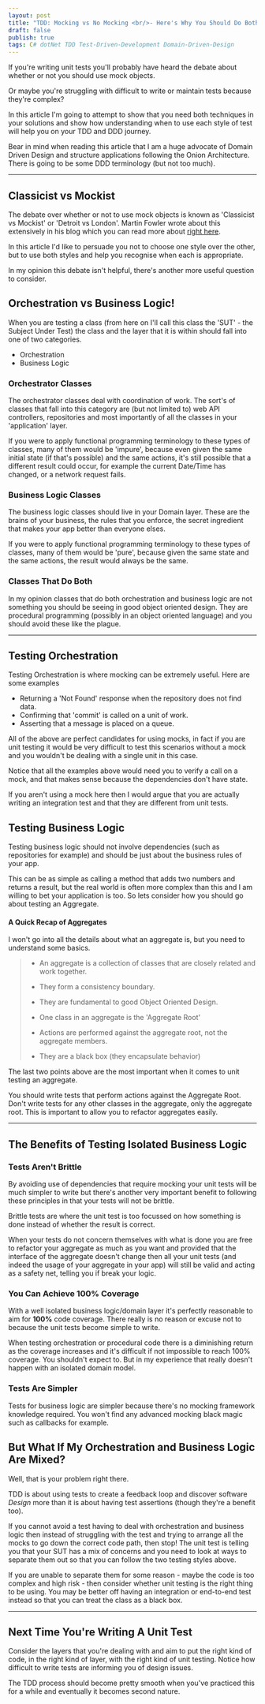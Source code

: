 ```yaml
---
layout: post
title: "TDD: Mocking vs No Mocking <br/>- Here's Why You Should Do Both"
draft: false
publish: true
tags: C# dotNet TDD Test-Driven-Development Domain-Driven-Design
---
```

If you're writing unit tests you'll probably have heard the debate about whether or not you should use mock objects. 

Or maybe you're struggling with difficult to write or maintain tests because they're complex?

In this article I'm going to attempt to show that you need both techniques in your solutions and show how understanding when to use each style of test will help you on your TDD and DDD journey.

Bear in mind when reading this article that I am a huge advocate of Domain Driven Design and structure applications following the Onion Architecture. There is going to be some DDD terminology (but not too much).

---

## Classicist vs Mockist
The debate over whether or not to use mock objects is known as 'Classicist vs Mockist' or 'Detroit vs London'. Martin Fowler wrote about this extensively in his blog which you can read more about [right here](https://martinfowler.com/articles/mocksArentStubs.html#ClassicalAndMockistTesting).

In this article I'd like to persuade you not to choose one style over the other, but to use both styles and help you recognise when each is appropriate.

In my opinion this debate isn't helpful, there's another more useful question to consider.

## Orchestration vs Business Logic!
When you are testing a class (from here on I'll call this class the 'SUT' - the Subject Under Test) the class and the layer that it is within should fall into one of two categories.
- Orchestration
- Business Logic

### Orchestrator Classes
The orchestrator classes deal with coordination of work. The sort's of classes that fall into this category are (but not limited to) web API controllers, repositories and most importantly of all the classes in your 'application' layer.

If you were to apply functional programming terminology to these types of classes, many of them would be 'impure', because even given the same initial state (if that's possible) and the same actions, it's still possible that a different result could occur, for example the current Date/Time has changed, or a network request fails.

### Business Logic Classes
The business logic classes should live in your Domain layer. These are the brains of your business, the rules that you enforce, the secret ingredient that makes your app better than everyone elses.

If you were to apply functional programming terminology to these types of classes, many of them would be 'pure', because given the same state and the same actions, the result would always be the same.

### Classes That Do Both
In my opinion classes that do both orchestration and business logic are not something you should be seeing in good object oriented design. 
They are procedural programming (possibly in an object oriented language) and you should avoid these like the plague.

---

## Testing Orchestration
Testing Orchestration is where mocking can be extremely useful.
Here are some examples
- Returning a 'Not Found' response when the repository does not find data.
- Confirming that 'commit' is called on a unit of work.
- Asserting that a message is placed on a queue.

All of the above are perfect candidates for using mocks, in fact if you are unit testing it would be very difficult to test this scenarios without a mock and you wouldn't be dealing with a single unit in this case.

Notice that all the examples above would need you to verify a call on a mock, and that makes sense because the dependencies don't have state.

If you aren't using a mock here then I would argue that you are actually writing an integration test and that they are different from unit tests.

## Testing Business Logic
Testing business logic should not involve dependencies (such as repositories for example) and should be just about the business rules of your app.

This can be as simple as calling a method that adds two numbers and returns a result, but the real world is often more complex than this and I am willing to bet your application is too. So lets consider how you should go about testing an Aggregate.

#### A Quick Recap of Aggregates
I won't go into all the details about what an aggregate is, but you need to understand some basics.
>* An aggregate is a collection of classes that are closely related and work together. 
>
>* They form a consistency boundary.
>
>* They are fundamental to good Object Oriented Design.
>
>* One class in an aggregate is the 'Aggregate Root'
>
>* Actions are performed against the aggregate root, not the aggregate members.
>
>* They are a black box (they encapsulate behavior)

The last two points above are the most important when it comes to unit testing an aggregate.

You should write tests that perform actions against the Aggregate Root. Don't write tests for any other classes in the aggregate, only the aggregate root. This is important to allow you to refactor aggregates easily.

---

## The Benefits of Testing Isolated Business Logic

### Tests Aren't Brittle 

By avoiding use of dependencies that require mocking your unit tests will be much simpler to write but there's another very important benefit to following these principles in that your tests will not be brittle.

Brittle tests are where the unit test is too focussed on how something is done instead of whether the result is correct.

When your tests do not concern themselves with what is done you are free to refactor your aggregate as much as you want and provided that the interface of the aggregate doesn't change then all your unit tests (and indeed the usage of your aggregate in your app) will still be valid and acting as a safety net, telling you if break your logic.

### You Can Achieve 100% Coverage

With a well isolated business logic/domain layer it's perfectly reasonable to aim for **100%** code coverage. There really is no reason or excuse not to because the unit tests become simple to write.

When testing orchestration or procedural code there is a diminishing return as the coverage increases and it's difficult if not impossible to reach 100% coverage. You shouldn't expect to. 
But in my experience that really doesn't happen with an isolated domain model.

### Tests Are Simpler
Tests for business logic are simpler because there's no mocking framework knowledge required. You won't find any advanced mocking black magic such as callbacks for example.

## But What If My Orchestration and Business Logic Are Mixed?
Well, that is your problem right there.

TDD is about using tests to create a feedback loop and discover software *Design* more than it is about having test assertions (though they're a benefit too). 

If you cannot avoid a test having to deal with orchestration and business logic then instead of struggling with the test and trying to arrange all the mocks to go down the correct code path, then stop!
The unit test is telling you that your SUT has a mix of concerns and you need to look at ways to separate them out so that you can follow the two testing styles above.

If you are unable to separate them for some reason - maybe the code is too complex and high risk - then consider whether unit testing is the right thing to be using.
You may be better off having an integration or end-to-end test instead so that you can treat the class as a black box.

---

## Next Time You're Writing A Unit Test

Consider the layers that you're dealing with and aim to put the right kind of code, in the right kind of layer, with the right kind of unit testing.
Notice how difficult to write tests are informing you of design issues.

The TDD process should become pretty smooth when you've practiced this for a while and eventually it becomes second nature.